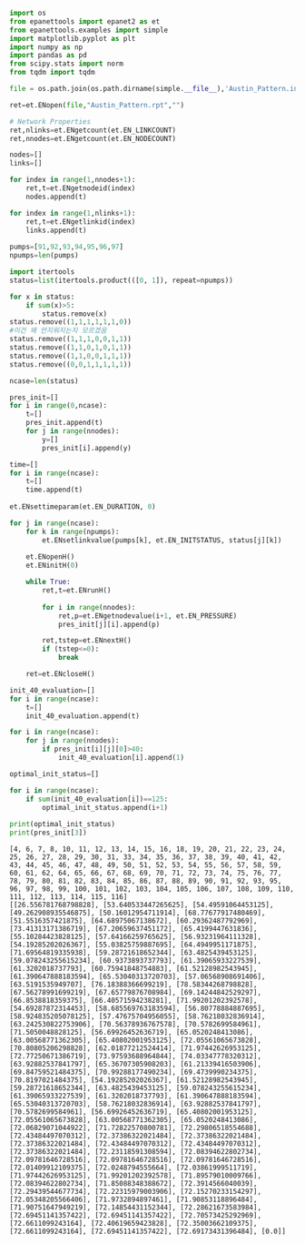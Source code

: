 ```python
import os
from epanettools import epanet2 as et
from epanettools.examples import simple
import matplotlib.pyplot as plt
import numpy as np
import pandas as pd
from scipy.stats import norm
from tqdm import tqdm

file = os.path.join(os.path.dirname(simple.__file__),'Austin_Pattern.inp')

ret=et.ENopen(file,"Austin_Pattern.rpt","")

# Network Properties
ret,nlinks=et.ENgetcount(et.EN_LINKCOUNT)
ret,nnodes=et.ENgetcount(et.EN_NODECOUNT)

nodes=[]
links=[]

for index in range(1,nnodes+1):
    ret,t=et.ENgetnodeid(index)
    nodes.append(t)

for index in range(1,nlinks+1):
    ret,t=et.ENgetlinkid(index)
    links.append(t)    
    
pumps=[91,92,93,94,95,96,97]
npumps=len(pumps)

import itertools
status=list(itertools.product(([0, 1]), repeat=npumps))

for x in status:
    if sum(x)>5:
        status.remove(x)
status.remove((1,1,1,1,1,1,0))
#이건 왜 안지워지는지 모르겠음
status.remove((1,1,1,0,0,1,1))
status.remove((1,1,0,1,0,1,1))
status.remove((1,1,0,0,1,1,1))
status.remove((0,0,1,1,1,1,1))

ncase=len(status)

pres_init=[]
for i in range(0,ncase):
    t=[]
    pres_init.append(t)
    for j in range(nnodes):
        y=[]
        pres_init[i].append(y)

time=[]
for i in range(ncase):
    t=[]
    time.append(t)
    
et.ENsettimeparam(et.EN_DURATION, 0)

for j in range(ncase):
    for k in range(npumps):
        et.ENsetlinkvalue(pumps[k], et.EN_INITSTATUS, status[j][k])
    
    et.ENopenH()
    et.ENinitH(0)

    while True:
        ret,t=et.ENrunH()
            
        for i in range(nnodes):
            ret,p=et.ENgetnodevalue(i+1, et.EN_PRESSURE)
            pres_init[j][i].append(p)

        ret,tstep=et.ENnextH()
        if (tstep<=0):
            break

    ret=et.ENcloseH()

init_40_evaluation=[]
for i in range(ncase):
    t=[]
    init_40_evaluation.append(t)

for i in range(ncase):
    for j in range(nnodes):
        if pres_init[i][j][0]>40:
            init_40_evaluation[i].append(1)

optimal_init_status=[]

for i in range(ncase):
    if sum(init_40_evaluation[i])==125:
        optimal_init_status.append(i+1)
        
print(optimal_init_status)
print(pres_init[3])
```

    [4, 6, 7, 8, 10, 11, 12, 13, 14, 15, 16, 18, 19, 20, 21, 22, 23, 24, 25, 26, 27, 28, 29, 30, 31, 33, 34, 35, 36, 37, 38, 39, 40, 41, 42, 43, 44, 45, 46, 47, 48, 49, 50, 51, 52, 53, 54, 55, 56, 57, 58, 59, 60, 61, 62, 64, 65, 66, 67, 68, 69, 70, 71, 72, 73, 74, 75, 76, 77, 78, 79, 80, 81, 82, 83, 84, 85, 86, 87, 88, 89, 90, 91, 92, 93, 95, 96, 97, 98, 99, 100, 101, 102, 103, 104, 105, 106, 107, 108, 109, 110, 111, 112, 113, 114, 115, 116]
    [[26.556781768798828], [53.640533447265625], [54.49591064453125], [49.262908935546875], [50.16012954711914], [68.77677917480469], [51.5516357421875], [64.68975067138672], [60.29362487792969], [73.41313171386719], [67.20659637451172], [65.4199447631836], [55.10284423828125], [57.64166259765625], [56.93231964111328], [54.19285202026367], [55.03825759887695], [64.4949951171875], [71.69564819335938], [59.28721618652344], [63.4825439453125], [59.078243255615234], [60.9373893737793], [61.39065933227539], [61.3202018737793], [60.75941848754883], [61.52128982543945], [61.390647888183594], [65.53040313720703], [57.06568908691406], [63.5191535949707], [76.18388366699219], [78.58344268798828], [67.56278991699219], [67.65779876708984], [69.14244842529297], [66.8538818359375], [66.40571594238281], [71.99201202392578], [54.69287872314453], [58.685569763183594], [56.80778884887695], [58.924835205078125], [57.47675704956055], [58.76218032836914], [63.242530822753906], [70.56378936767578], [70.5782699584961], [71.5050048828125], [56.69926452636719], [65.0520248413086], [63.00568771362305], [65.40802001953125], [72.05561065673828], [70.80805206298828], [62.01877212524414], [71.97442626953125], [72.77250671386719], [73.97593688964844], [74.03347778320312], [63.92882537841797], [65.36707305908203], [61.21339416503906], [69.84759521484375], [70.99288177490234], [69.4739990234375], [70.8197021484375], [54.19285202026367], [61.52128982543945], [59.28721618652344], [63.4825439453125], [59.078243255615234], [61.39065933227539], [61.3202018737793], [61.390647888183594], [65.53040313720703], [58.76218032836914], [63.92882537841797], [70.5782699584961], [56.69926452636719], [65.40802001953125], [72.05561065673828], [63.00568771362305], [65.0520248413086], [72.06829071044922], [71.72822570800781], [72.29806518554688], [72.43484497070312], [72.37386322021484], [72.37386322021484], [72.37386322021484], [72.43484497070312], [72.43484497070312], [72.37386322021484], [72.23118591308594], [72.08394622802734], [72.09781646728516], [72.09781646728516], [72.09781646728516], [72.01409912109375], [72.0248794555664], [72.03861999511719], [71.97442626953125], [71.99201202392578], [71.89579010009766], [72.08394622802734], [71.85088348388672], [72.3914566040039], [72.29439544677734], [72.22315979003906], [72.15270233154297], [72.05348205566406], [71.9732894897461], [71.90853118896484], [71.90751647949219], [72.14854431152344], [72.28621673583984], [72.69451141357422], [72.69451141357422], [72.70573425292969], [72.6611099243164], [72.40619659423828], [72.35003662109375], [72.6611099243164], [72.69451141357422], [72.69173431396484], [0.0]]
    
